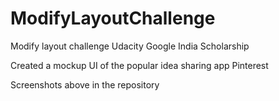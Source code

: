 # ModifyLayoutChallenge
Modify layout challenge Udacity Google India Scholarship

Created a mockup UI of the popular idea sharing app Pinterest 

Screenshots above in the repository
